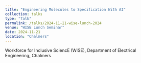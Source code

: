 ```yaml
---
title: "Engineering Molecules to Specification With AI"
collection: talks
type: "Talk"
permalink: /talks/2024-11-21-wise-lunch-2024
venue: "WISE Lunch Seminar"
date: 2024-11-21
location: "Chalmers"
---
```


Workforce for Inclusive SciencE (WISE), Department of Electrical Engineering, Chalmers
